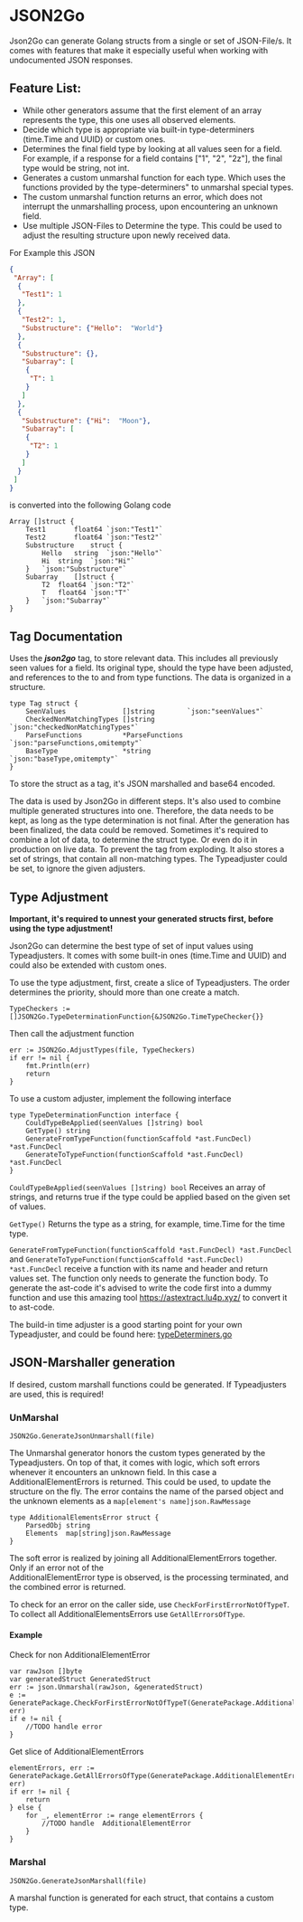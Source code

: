 # JSON2Go

Json2Go can generate Golang structs from a single or set of JSON-File/s. It comes with features that make it especially useful when working with undocumented JSON responses.

## Feature List:
 - While other generators assume that the first element of an array represents the type, this one uses all observed elements.
 - Decide which type is appropriate via built-in type-determiners (time.Time and UUID) or custom ones.
 - Determines the final field type by looking at all values seen for a field. For example, if a response for a field contains ["1", "2", "2z"], the final type would be string, not int.
 - Generates a custom unmarshal function for each type. Which uses the functions provided by the type-determiners" to unmarshal special types.
 - The custom unmarshal function returns an error, which does not interrupt the unmarshalling process, upon encountering an unknown field.
 - Use multiple JSON-Files to Determine the type. This could be used to adjust the resulting structure upon newly received data.




For Example this JSON 
```json
{
 "Array": [
  {
   "Test1": 1
  },
  {
   "Test2": 1,
   "Substructure": {"Hello":  "World"}
  },
  {
   "Substructure": {},
   "Subarray": [
    {
     "T": 1
    }
   ]
  },
  {
   "Substructure": {"Hi":  "Moon"},
   "Subarray": [
    {
     "T2": 1
    }
   ]
  }
 ]
}
```
is converted into the following Golang code

```golang
Array []struct {
	Test1		float64	`json:"Test1"`
	Test2		float64	`json:"Test2"`
	Substructure	struct {
		Hello	string	`json:"Hello"`
		Hi	string	`json:"Hi"`
	}	`json:"Substructure"`
	Subarray	[]struct {
		T2	float64	`json:"T2"`
		T	float64	`json:"T"`
	}	`json:"Subarray"`
}
```

## Tag Documentation

Uses the _**json2go**_ tag, to store relevant data. This includes all previously seen values for a field. Its original
type, should the type have been adjusted, and references to the to and from type functions.
The data is organized in a structure.

```golang
type Tag struct {
	SeenValues              []string        `json:"seenValues"`
	CheckedNonMatchingTypes []string        `json:"checkedNonMatchingTypes"`
	ParseFunctions          *ParseFunctions `json:"parseFunctions,omitempty"`
	BaseType                *string         `json:"baseType,omitempty"`
}
```
To store the struct as a tag, it's JSON marshalled and base64 encoded.

The data is used by Json2Go in different steps. It's also used to combine multiple generated structures into one.
Therefore, the data needs to be kept, as long as the type determination is not final. 
After the generation has been finalized, the data could be removed. Sometimes it's required to combine
a lot of data, to determine the struct type. Or even do it in production on live data. 
To prevent the tag from exploding. It also stores a set of strings, that contain all non-matching types.
The Typeadjuster could be set, to ignore the given adjusters.

## Type Adjustment

**Important, it's required to unnest your generated structs first, before using the type adjustment!**

Json2Go can determine the best type of set of input values using Typeadjusters. It comes with some built-in ones 
(time.Time and UUID) and could also be extended with custom ones.

To use the type adjustment, first, create a slice of Typeadjusters. The order determines the priority, 
should more than one create a match.

```golang
TypeCheckers := []JSON2Go.TypeDeterminationFunction{&JSON2Go.TimeTypeChecker{}}
```

Then call the adjustment function

```golang
err := JSON2Go.AdjustTypes(file, TypeCheckers)
if err != nil {
	fmt.Println(err)
	return
}
```

To use a custom adjuster, implement the following interface

```golang
type TypeDeterminationFunction interface {
	CouldTypeBeApplied(seenValues []string) bool
	GetType() string
	GenerateFromTypeFunction(functionScaffold *ast.FuncDecl) *ast.FuncDecl
	GenerateToTypeFunction(functionScaffold *ast.FuncDecl) *ast.FuncDecl
}
```
`CouldTypeBeApplied(seenValues []string) bool` Receives an array of strings, and returns true if the type could be applied based on the given
set of values.

`GetType()` Returns the type as a string, for example, time.Time for the time type.

`GenerateFromTypeFunction(functionScaffold *ast.FuncDecl) *ast.FuncDecl` and 
`GenerateToTypeFunction(functionScaffold *ast.FuncDecl) *ast.FuncDecl` receive a function with its name and header and 
return values set. The function only needs to generate the function body. To generate the ast-code it's 
advised to write the code first into a dummy function and use this amazing tool https://astextract.lu4p.xyz/ 
to convert it to ast-code.

The build-in time adjuster is a good starting point for your own Typeadjuster, and could be found here: 
[typeDeterminers.go](https://github.com/Lemonn/JSON2Go/blob/ce85a6cc8abf255c8c8733ddbcb10d3dc40fa7a1/typeDeterminers.go#L15)

## JSON-Marshaller generation

If desired, custom marshall functions could be generated. If Typeadjusters are used, this is required!

### UnMarshal

`JSON2Go.GenerateJsonUnmarshall(file)`

The Unmarshal generator honors the custom types generated by the Typeadjusters. On top of that, it comes with logic,
which soft errors whenever it encounters an unknown field.
In this case a AdditionalElementErrors is returned. This could be used, to update the structure on the fly. 
The error contains the name of the parsed object and the unknown elements as a `map[element's name]json.RawMessage`

```golang
type AdditionalElementsError struct {
	ParsedObj string
	Elements  map[string]json.RawMessage
}
```
The soft error is realized by joining all AdditionalElementErrors together. Only if an error not of the  
AdditionalElementError type is observed, is the processing terminated, and the combined error is returned.

To check for an error on the caller side, use `CheckForFirstErrorNotOfTypeT`. To collect all
AdditionalElementsErrors use `GetAllErrorsOfType`.

#### Example

Check for non AdditionalElementError
```golang
var rawJson []byte
var generatedStruct GeneratedStruct
err := json.Unmarshal(rawJson, &generatedStruct)
e := GeneratePackage.CheckForFirstErrorNotOfTypeT(GeneratePackage.AdditionalElementError{}, err)
if e != nil {
	//TODO handle error
}
```

Get slice of AdditionalElementErrors
```golang
elementErrors, err := GeneratePackage.GetAllErrorsOfType(GeneratePackage.AdditionalElementError{}, err)
if err != nil {
	return
} else {
	for _, elementError := range elementErrors {
		//TODO handle  AdditionalElementError
	}
}
```

### Marshal

`JSON2Go.GenerateJsonMarshall(file)`

A marshal function is generated for each struct, that contains a custom type. 
